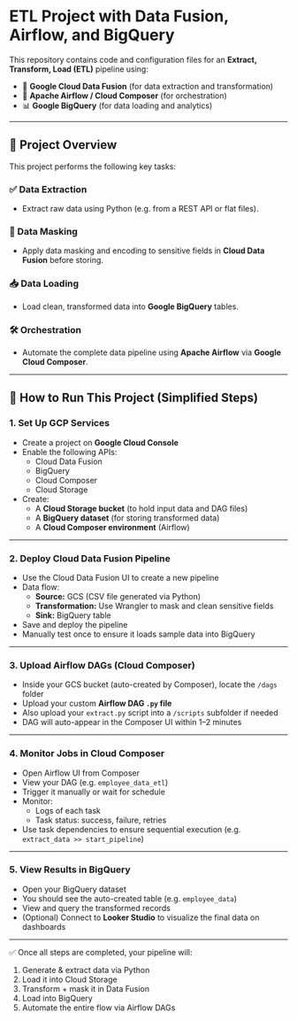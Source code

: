 # ETL Project with Data Fusion, Airflow, and BigQuery

This repository contains code and configuration files for an **Extract, Transform, Load (ETL)** pipeline using:

- 🧪 **Google Cloud Data Fusion** (for data extraction and transformation)
- 🔄 **Apache Airflow / Cloud Composer** (for orchestration)
- 📊 **Google BigQuery** (for data loading and analytics)

---

## 📝 Project Overview

This project performs the following key tasks:

### ✅ Data Extraction
- Extract raw data using Python (e.g. from a REST API or flat files).

### 🔐 Data Masking
- Apply data masking and encoding to sensitive fields in **Cloud Data Fusion** before storing.

### 📥 Data Loading
- Load clean, transformed data into **Google BigQuery** tables.

### 🛠️ Orchestration
- Automate the complete data pipeline using **Apache Airflow** via **Google Cloud Composer**.

---
## 🚀 How to Run This Project (Simplified Steps)

### 1. Set Up GCP Services

- Create a project on **Google Cloud Console**
- Enable the following APIs:
  - Cloud Data Fusion
  - BigQuery
  - Cloud Composer
  - Cloud Storage
- Create:
  - A **Cloud Storage bucket** (to hold input data and DAG files)
  - A **BigQuery dataset** (for storing transformed data)
  - A **Cloud Composer environment** (Airflow)

---

### 2. Deploy Cloud Data Fusion Pipeline

- Use the Cloud Data Fusion UI to create a new pipeline
- Data flow:
  - **Source:** GCS (CSV file generated via Python)
  - **Transformation:** Use Wrangler to mask and clean sensitive fields
  - **Sink:** BigQuery table
- Save and deploy the pipeline
- Manually test once to ensure it loads sample data into BigQuery

---

### 3. Upload Airflow DAGs (Cloud Composer)

- Inside your GCS bucket (auto-created by Composer), locate the `/dags` folder
- Upload your custom **Airflow DAG `.py` file**
- Also upload your `extract.py` script into a `/scripts` subfolder if needed
- DAG will auto-appear in the Composer UI within 1–2 minutes

---

### 4. Monitor Jobs in Cloud Composer

- Open Airflow UI from Composer
- View your DAG (e.g. `employee_data_etl`)
- Trigger it manually or wait for schedule
- Monitor:
  - Logs of each task
  - Task status: success, failure, retries
- Use task dependencies to ensure sequential execution (e.g. `extract_data >> start_pipeline`)

---

### 5. View Results in BigQuery

- Open your BigQuery dataset
- You should see the auto-created table (e.g. `employee_data`)
- View and query the transformed records
- (Optional) Connect to **Looker Studio** to visualize the final data on dashboards

---

✅ Once all steps are completed, your pipeline will:
1. Generate & extract data via Python
2. Load it into Cloud Storage
3. Transform + mask it in Data Fusion
4. Load into BigQuery
5. Automate the entire flow via Airflow DAGs

